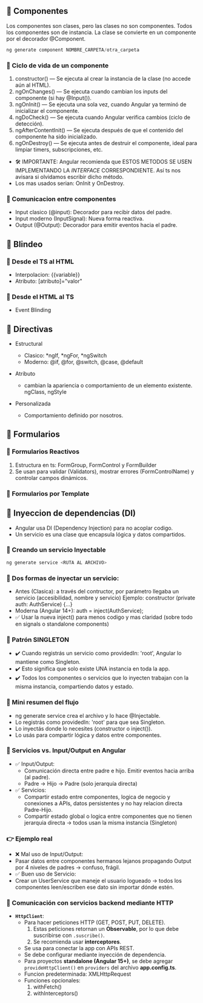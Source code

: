 ## 📌 Componentes

Los componentes son clases, pero las clases no son componentes. Todos los componentes son de instancia. La clase se convierte en un componente por el decorador @Component.

```ts
ng generate component NOMBRE_CARPETA/otra_carpeta
```

### 📍 Ciclo de vida de un componente

1. constructor() — Se ejecuta al crear la instancia de la clase (no accede aún al HTML).
2. ngOnChanges() — Se ejecuta cuando cambian los inputs del componente (si hay @Input()).
3. ngOnInit() — Se ejecuta una sola vez, cuando Angular ya terminó de inicializar el componente.
4. ngDoCheck() — Se ejecuta cuando Angular verifica cambios (ciclo de detección).
5. ngAfterContentInit() — Se ejecuta después de que el contenido del componente ha sido inicializado.
5. ngOnDestroy() — Se ejecuta antes de destruir el componente, ideal para limpiar timers, subscripciones, etc.

- 🛠 IMPORTANTE: Angular recomienda que ESTOS METODOS SE USEN IMPLEMENTANDO LA *INTERFACE* CORRESPONDIENTE. Así ts nos avisara si olvidamos escribir dicho método.
- Los mas usados serian: OnInit y OnDestroy.

### 📍 Comunicacion entre componentes

- Input clasico (@input): Decorador para recibir datos del padre.
- Input moderno (InputSignal): Nueva forma reactiva.
- Output (@Output): Decorador para emitir eventos hacia el padre.


## 📌 Blindeo

### 📍 Desde el TS al HTML

- Interpolacion: {{variable}}
- Atributo: [atributo]="valor"

### 📍 Desde el HTML al TS

- Event Blinding

## 📌 Directivas

- Estructural
    * Clasico: *ngIf, *ngFor, *ngSwitch
    * Moderno: @if, @for, @switch, @case, @default

- Atributo
    * cambian la apariencia o comportamiento de un elemento existente. ngClass, ngStyle

- Personalizada
    * Comportamiento definido por nosotros.

## 📌 Formularios

### 📍 Formularios Reactivos

1) Estructura en ts: FormGroup, FormControl y FormBuilder
2) Se usan para validar (Validators), mostrar errores (FormControlName) y controlar campos dinámicos.

### 📍 Formularios por Template

## 📌 Inyeccion de dependencias (DI)

- Angular usa DI (Dependency Injection) para no acoplar codigo.
- Un servicio es una clase que encapsula lógica y datos compartidos.

### 📍 Creando un servicio Inyectable

```ts
ng generate service <RUTA AL ARCHIVO>
```

### 📍 Dos formas de inyectar un servicio:

- Antes (Clasica): a través del contructor, por parámetro llegaba un servicio (accesibilidad, nombre y servicio) Ejemplo: constructor (private auth: AuthService) {...}
- Moderna (Angular 14+): auth = inject(AuthService);
- ✅ Usar la nueva inject() para menos codigo y mas claridad (sobre todo en signals o standalone components)

### 📍 Patrón SINGLETON

- ✔️ Cuando registrás un servicio como providedIn: 'root', Angular lo mantiene como Singleton.
- ✔️ Esto significa que solo existe UNA instancia en toda la app.
- ✔️ Todos los componentes o servicios que lo inyecten trabajan con la misma instancia, compartiendo datos y estado.

### 📍 Mini resumen del flujo

- ng generate service crea el archivo y lo hace @Injectable.
- Lo registrás como providedIn: 'root' para que sea Singleton.
- Lo inyectás donde lo necesites (constructor o inject()).
- Lo usás para compartir lógica y datos entre componentes.

### 📍 Servicios vs. Input/Output en Angular

- ✅ Input/Output:
	- Comunicación directa entre padre e hijo. Emitir eventos hacia arriba (al padre).
	- Padre → Hijo → Padre (solo jerarquía directa)
- ✅ Servicios:
	- Compartir estado entre componentes, logica de negocio y conexiones a APIs, datos persistentes y no hay relacion directa Padre-Hijo.
	- Compartir estado global o logica entre componentes que no tienen jerarquia directa → todos usan la misma instancia (Singleton)

### 👉 Ejemplo real

- ❌ Mal uso de Input/Output:
- Pasar datos entre componentes hermanos lejanos propagando Output por 4 niveles de padres → confuso, frágil.
- ✅ Buen uso de Servicio:
- Crear un UserService que maneje el usuario logueado → todos los componentes leen/escriben ese dato sin importar dónde estén.

### 📍 Comunicación con servicios backend mediante HTTP

- **`HttpClient`**:
    - Para hacer peticiones HTTP (GET, POST, PUT, DELETE).
        1) Estas peticiones retornan un **Observable**, por lo que debe suscribirse con `.suscribe()`.
        2) Se recomienda usar **interceptores**.
    - Se usa para conectar la app con APIs REST.
    - Se debe configurar mediante inyección de dependencia.
    - Para proyectos **standalone (Angular 15+)**, se debe agregar `provideHttpClient()` en `providers` del archivo **app.config.ts**.
    - Funcion predeterminada: XMLHttpRequest
    - Funciones opcionales:
        1) withFetch()
        2) withInterceptors()
